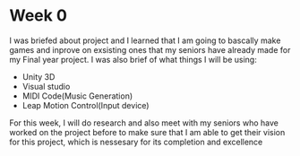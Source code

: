 # Week 0
I was briefed about project and I learned that I am going to bascally make games and inprove on exsisting ones that  my seniors have already made for my Final year project.
 I was also brief of what things I will be using:
 * Unity 3D
 * Visual studio
 * MIDI Code(Music Generation)
 * Leap Motion Control(Input device)

For this week, I will do research and also meet with my seniors who have worked on the project before to make sure that I am able to get their vision for this project, which is nessesary for its completion and excellence
<!--stackedit_data:
eyJoaXN0b3J5IjpbNDYzOTc0NCw1NzQ5MzE1NDIsNTcxODE1Mz
c3XX0=
-->